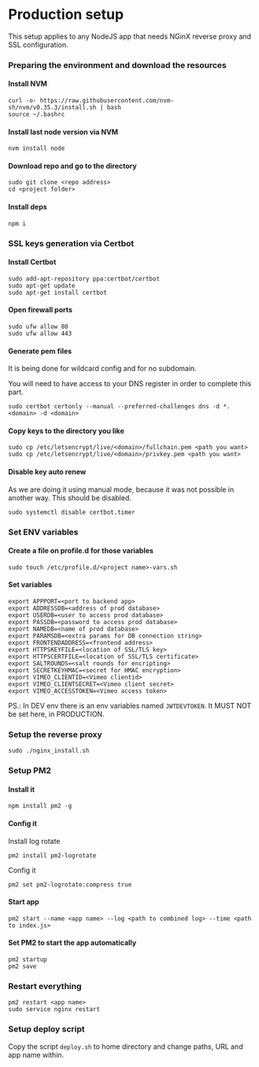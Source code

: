# Production setup
This setup applies to any NodeJS app that needs NGinX reverse proxy and SSL configuration.

### Preparing the environment and download the resources
#### Install NVM
```
curl -o- https://raw.githubusercontent.com/nvm-sh/nvm/v0.35.3/install.sh | bash
source ~/.bashrc
```

#### Install last node version via NVM
```
nvm install node
```

#### Download repo and go to the directory
```
sudo git clone <repo address>
cd <project folder>
```

#### Install deps
```
npm i
```

### SSL keys generation via Certbot
#### Install Certbot
```
sudo add-apt-repository ppa:certbot/certbot
sudo apt-get update
sudo apt-get install certbot
```

#### Open firewall ports
```
sudo ufw allow 80
sudo ufw allow 443
```

#### Generate pem files
It is being done for wildcard config and for no subdomain.

You will need to have access to your DNS register in order to complete this part.
```
sudo certbot certonly --manual --preferred-challenges dns -d *.<domain> -d <domain>
```

#### Copy keys to the directory you like
```
sudo cp /etc/letsencrypt/live/<domain>/fullchain.pem <path you want>
sudo cp /etc/letsencrypt/live/<domain>/privkey.pem <path you want>
```

#### Disable key auto renew
As we are doing it using manual mode, because it was not possible in another way. This should be disabled.
```
sudo systemctl disable certbot.timer
```

### Set ENV variables
#### Create a file on profile.d for those variables
```
sudo touch /etc/profile.d/<project name>-vars.sh
```

#### Set variables
```
export APPPORT=<port to backend app>
export ADDRESSDB=<address of prod database>
export USERDB=<user to access prod database>
export PASSDB=<password to access prod database>
export NAMEDB=<name of prod database>
export PARAMSDB=<extra params for DB connection string>
export FRONTENDADDRESS=<frontend address>
export HTTPSKEYFILE=<location of SSL/TLS key>
export HTTPSCERTFILE=<location of SSL/TLS certificate>
export SALTROUNDS=<salt rounds for encripting>
export SECRETKEYHMAC=<secret for HMAC encryption>
export VIMEO_CLIENTID=<Vimeo clientid>
export VIMEO_CLIENTSECRET=<Vimeo client secret>
export VIMEO_ACCESSTOKEN=<Vimeo access token>
```
PS.: In DEV env there is an env variables named `JWTDEVTOKEN`. It MUST NOT be set here, in PRODUCTION.

### Setup the reverse proxy
```
sudo ./nginx_install.sh
```

### Setup PM2
#### Install it
```
npm install pm2 -g
```

#### Config it

Install log rotate
```
pm2 install pm2-logrotate
```
Config it
```
pm2 set pm2-logrotate:compress true
```

#### Start app
```
pm2 start --name <app name> --log <path to combined log> --time <path to index.js>
```

#### Set PM2 to start the app automatically
```
pm2 startup
pm2 save
```

### Restart everything
```
pm2 restart <app name>
sudo service nginx restart
```

### Setup deploy script
Copy the script `deploy.sh` to home directory and change paths, URL and app name within.
